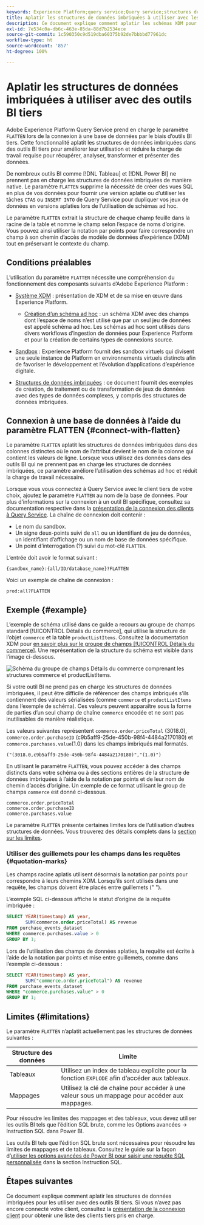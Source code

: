 ```yaml
---
keywords: Experience Platform;query service;Query service;structures de données imbriquées;données imbriquées;aplatir;aplatir les données imbriquées;
title: Aplatir les structures de données imbriquées à utiliser avec les outils BI
description: Ce document explique comment aplatir les schémas XDM pour toutes les tables et vues au cours d’une session lors de l’utilisation d’outils BI tiers avec Query Service.
exl-id: 7e534c0a-db6c-463e-85da-88d7b2534ece
source-git-commit: 1c590350c9d519dba60375b92de7bbbbd77961dc
workflow-type: ht
source-wordcount: '857'
ht-degree: 100%

---
```


# Aplatir les structures de données imbriquées à utiliser avec des outils BI tiers

Adobe Experience Platform Query Service prend en charge le paramètre `FLATTEN` lors de la connexion à une base de données par le biais d’outils BI tiers. Cette fonctionnalité aplatit les structures de données imbriquées dans des outils BI tiers pour améliorer leur utilisation et réduire la charge de travail requise pour récupérer, analyser, transformer et présenter des données.

De nombreux outils BI comme [!DNL Tableau] et [!DNL Power BI] ne prennent pas en charge les structures de données imbriquées de manière native. Le paramètre `FLATTEN` supprime la nécessité de créer des vues SQL en plus de vos données pour fournir une version aplatie ou d’utiliser les tâches `CTAS` ou `INSERT INTO` de Query Service pour dupliquer vos jeux de données en versions aplaties lors de l’utilisation de schémas ad hoc.

Le paramètre `FLATTEN` extrait la structure de chaque champ feuille dans la racine de la table et nomme le champ selon l’espace de noms d’origine. Vous pouvez ainsi utiliser la notation par points pour faire correspondre un champ à son chemin d’accès de modèle de données d’expérience (XDM) tout en préservant le contexte du champ.

## Conditions préalables

L’utilisation du paramètre `FLATTEN` nécessite une compréhension du fonctionnement des composants suivants d’Adobe Experience Platform :

* [Système XDM](../../xdm/home.md) : présentation de XDM et de sa mise en œuvre dans Experience Platform.

   * [Création d’un schéma ad hoc](../../xdm/tutorials/ad-hoc.md) : un schéma XDM avec des champs dont l’espace de noms n’est utilisé que par un seul jeu de données est appelé schéma ad hoc. Les schémas ad hoc sont utilisés dans divers workflows d’ingestion de données pour Experience Platform et pour la création de certains types de connexions source.

* [Sandbox](../../sandboxes/home.md) : Experience Platform fournit des sandbox virtuels qui divisent une seule instance de Platform en environnements virtuels distincts afin de favoriser le développement et l’évolution d’applications d’expérience digitale.

* [Structures de données imbriquées](./nested-data-structures.md) : ce document fournit des exemples de création, de traitement ou de transformation de jeux de données avec des types de données complexes, y compris des structures de données imbriquées.

## Connexion à une base de données à l’aide du paramètre FLATTEN {#connect-with-flatten}

Le paramètre `FLATTEN` aplatit les structures de données imbriquées dans des colonnes distinctes où le nom de l’attribut devient le nom de la colonne qui contient les valeurs de ligne. Lorsque vous utilisez des données dans des outils BI qui ne prennent pas en charge les structures de données imbriquées, ce paramètre améliore l’utilisation des schémas ad hoc et réduit la charge de travail nécessaire.

Lorsque vous vous connectez à Query Service avec le client tiers de votre choix, ajoutez le paramètre `FLATTEN` au nom de la base de données. Pour plus d’informations sur la connexion à un outil BI spécifique, consultez sa documentation respective dans la [présentation de la connexion des clients à Query Service](../clients/overview.md). La chaîne de connexion doit contenir :

* Le nom du sandbox.
* Un signe deux-points suivi de `all` ou un identifiant de jeu de données, un identifiant d’affichage ou un nom de base de données spécifique.
* Un point d’interrogation (?) suivi du mot-clé `FLATTEN`.

L’entrée doit avoir le format suivant :

```terminal
{sandbox_name}:{all/ID/database_name}?FLATTEN
```

Voici un exemple de chaîne de connexion :

```terminal
prod:all?FLATTEN
```

## Exemple {#example}

L’exemple de schéma utilisé dans ce guide a recours au groupe de champs standard [!UICONTROL Détails du commerce], qui utilise la structure de l’objet `commerce` et la table `productListItems`. Consultez la documentation XDM pour [en savoir plus sur le groupe de champs [!UICONTROL Détails du commerce]](../../xdm/field-groups/event/commerce-details.md). Une représentation de la structure du schéma est visible dans l’image ci-dessous.

![Schéma du groupe de champs Détails du commerce comprenant les structures `commerce` et `productListItems`.](../images/essential-concepts/commerce-details.png)

Si votre outil BI ne prend pas en charge les structures de données imbriquées, il peut être difficile de référencer des champs imbriqués s’ils contiennent des valeurs sérialisées (comme `commerce` et `productListItems` dans l’exemple de schéma). Ces valeurs peuvent apparaître sous la forme de parties d’un seul champ de chaîne `commerce` encodée et ne sont pas inutilisables de manière réalistique.

Les valeurs suivantes représentent `commerce.order.priceTotal` (3018.0), `commerce.order.purchaseID` (c9b5aff9-25de-450b-98f4-4484a2170180) et `commerce.purchases.value`(1.0) dans les champs imbriqués mal formatés.

```terminal
("(3018.0,c9b5aff9-25de-450b-98f4-4484a2170180)","(1.0)")
```

En utilisant le paramètre `FLATTEN`, vous pouvez accéder à des champs distincts dans votre schéma ou à des sections entières de la structure de données imbriquées à l’aide de la notation par points et de leur nom de chemin d’accès d’origine. Un exemple de ce format utilisant le group de champs `commerce` est donné ci-dessous.

```terminal
commerce.order.priceTotal
commerce.order.purchaseID
commerce.purchases.value
```

Le paramètre `FLATTEN` présente certaines limites lors de l’utilisation d’autres structures de données. Vous trouverez des détails complets dans la [section sur les limites](#limitations).

### Utiliser des guillemets pour les champs dans les requêtes {#quotation-marks}

Les champs racine aplatis utilisent désormais la notation par points pour correspondre à leurs chemins XDM. Lorsqu’ils sont utilisés dans une requête, les champs doivent être placés entre guillemets (&quot; &quot;).

L’exemple SQL ci-dessous affiche le statut d’origine de la requête imbriquée :

```sql
SELECT YEAR(timestamp) AS year,
       SUM(commerce.order.priceTotal) AS revenue
FROM purchase_events_dataset
WHERE commerce.purchases.value > 0
GROUP BY 1;
```

Lors de l’utilisation des champs de données aplaties, la requête est écrite à l’aide de la notation par points et mise entre guillemets, comme dans l’exemple ci-dessous :

```sql
SELECT YEAR(timestamp) AS year,
       SUM("commerce.order.priceTotal") AS revenue
FROM purchase_events_dataset
WHERE "commerce.purchases.value" > 0
GROUP BY 1;
```

## Limites {#limitations}

Le paramètre `FLATTEN` n’aplatit actuellement pas les structures de données suivantes :

| Structure des données | Limite |
|---|---|
| Tableaux | Utilisez un index de tableau explicite pour la fonction `EXPLODE` afin d’accéder aux tableaux. |
| Mappages | Utilisez la clé de chaîne pour accéder à une valeur sous un mappage pour accéder aux mappages. |

Pour résoudre les limites des mappages et des tableaux, vous devez utiliser les outils BI tels que l’édition SQL brute, comme les Options avancées -> Instruction SQL dans Power BI.

Les outils BI tels que l’édition SQL brute sont nécessaires pour résoudre les limites de mappages et de tableaux. Consultez le guide sur la façon d’[utiliser les options avancées de Power BI pour saisir une requête SQL personnalisée](../clients/power-bi.md#import-tables-using-custom-sql) dans la section Instruction SQL.

## Étapes suivantes

Ce document explique comment aplatir les structures de données imbriquées pour les utiliser avec des outils BI tiers. Si vous n’avez pas encore connecté votre client, consultez la [présentation de la connexion client](../clients/overview.md) pour obtenir une liste des clients tiers pris en charge.

